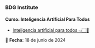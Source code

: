 ### BDG Institute

#### Curso: Inteligencia Artificial Para Todos
* [Inteligencia artificial para todos 👈🏻💛](https://bdginstitute.edu.co/inteligencia-artificial-para-todos/)
  
📅 **Fecha:** 18 de junio de 2024  
